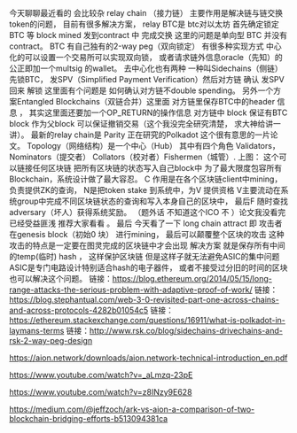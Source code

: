 今天聊聊最近看的 会比较杂 relay chain （接力链） 主要作用是解决链与链交换token的问题， 目前有很多解决方案， relay BTC是 btc对以太坊 首先确定锁定BTC 等 block mined 发到contract 中 完成交换 这里的问题是单向型 BTC 并没有contract。 BTC 有自己独有的2-way peg（双向锁定） 有很多种实现方式 中心化的可以设置一个交易所可以实现双向锁， 或者请求链外信息oracle（先知）的公正即加一个multsig 的wallet。 去中心化也有两种 一种叫Sidechains（侧链） 先锁BTC， 发SPV（Simplified Payment Verification）然后对方链 确认 发SPV 回来 解锁 这里面有个问题是 如何确认对方链不double spending。 另外一个方案Entangled Blockchains（双链合并）这里面 对方链里保存BTC中的header 信息 ， 其实这里面还要加一个OP_RETURN的操作信息 对方链中 block 保证有BTC block 作为父block 可以保证撤销交易（这个我没完全研究清楚， 求大神给讲一讲）。 最新的relay chain是 Parity 正在研究的Polkadot 这个很有意思的一片论文。  Topology（网络结构）是一个中心（Hub） 其中有四个角色 Validators， Nominators（提交者）  Collators（校对者）Fishermen（城管）. 上图： 这个可以链接任何区块链 把所有区块链的状态写入自己block中 为了最大限度包容所有Blockchain，系统设计做了最大容忍。 C 作用是在各个区块链client中mining，负责提供ZK的查询，  N是把token stake 到系统中，为V 提供资格 V主要流动在系统group中完成不同区块链状态的查询和写入本身自己的区块中， 最后F 随时查找adversary（坏人）获得系统奖励。 （题外话 不知道这个ICO 不 ）论文我没看完 已经受益匪浅 推荐大家看看 。 最后 今天看了一下 long chain attract 即 攻击者 在genesis block（初始0 块） 进行mining， 最后可以颠覆整个区块的攻击 这种攻击的特点是一定要在图灵完成的区块链中才会出现 解决方案 就是保存所有中间的temp(临时) hash ， 这样保护区块链 但是这样子就无法避免ASIC的集中问题 ASIC是专门电路设计特别适合hash的电子器件， 或者不接受过分旧的时间的区块也可以解决这个问题。
链接：https://blog.ethereum.org/2014/05/15/long-range-attacks-the-serious-problem-with-adaptive-proof-of-work/
链接：https://blog.stephantual.com/web-3-0-revisited-part-one-across-chains-and-across-protocols-4282b01054c5
链接：https://ethereum.stackexchange.com/questions/16911/what-is-polkadot-in-laymans-terms
链接：http://www.rsk.co/blog/sidechains-drivechains-and-rsk-2-way-peg-design


https://aion.network/downloads/aion.network-technical-introduction_en.pdf 

https://www.youtube.com/watch?v=_aLmzq-23pE

https://www.youtube.com/watch?v=z8INzy9E628

https://medium.com/@jeffzoch/ark-vs-aion-a-comparison-of-two-blockchain-bridging-efforts-b513094381ca
